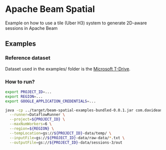 # Apache Beam Spatial

Example on how to use a tile (Uber H3) system to generate 2D-aware sessions in Apache Beam

## Examples

### Reference dataset

Dataset used in the examples/ folder is the [Microsoft T-Drive](https://www.microsoft.com/en-us/research/publication/t-drive-trajectory-data-sample/).

### How to run?

```bash
export PROJECT_ID=...
export REGION=...
export GOOGLE_APPLICATION_CREDENTIALS=...

java -cp ../target/beam-spatial-examples-bundled-0.0.1.jar com.davideanastasia.beam.spatial.Batch \
  --runner=DataflowRunner \
  --project=${PROJECT_ID} \
  --maxNumWorkers=6 \
  --region=${REGION} \
  --tempLocation=gs://${PROJECT_ID}-data/temp/ \
  --inputFile=gs://${PROJECT_ID}-data/raw-data/*.txt \
  --outputFile=gs://${PROJECT_ID}-data/sessions-3/out
```